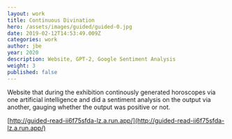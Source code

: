 ```yaml
---
layout: work
title: Continuous Divination
hero: /assets/images/guided/guided-0.jpg
date: 2019-02-12T14:53:49.009Z
categories: work
author: jbe
year: 2020
description: Website, GPT-2, Google Sentiment Analysis 
weight: 3
published: false
---
```


Website that during the exhibition continously generated horoscopes via one artificial intelligence and did a sentiment analysis on the output via another, gauging whether the output was positive or not. 

[http://guided-read-ii6f75sfda-lz.a.run.app/](http://guided-read-ii6f75sfda-lz.a.run.app/)